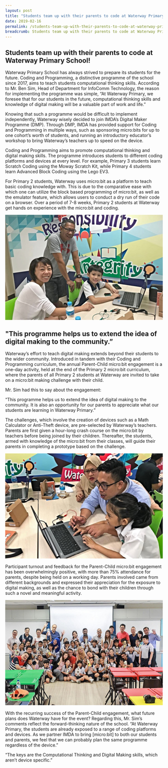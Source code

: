 ```yaml
---
layout: post
title: "Students team up with their parents to code at Waterway Primary School!"
date: 2019-02-16
permalink: /students-team-up-with-their-parents-to-code-at-waterway-primary-school/
breadcrumb: Students team up with their parents to code at Waterway Primary School!
---
```


## Students team up with their parents to code at Waterway Primary School!


Waterway Primary School has always strived to prepare its students for the future. Coding and Programming, a distinctive programme of the school since 2017, aims to teach students computational thinking skills. According to Mr. Ben Sim, Head of Department for InfoComm Technology, the reason for implementing the programme was simple, “At Waterway Primary, we foresee that for our students in the future, computational thinking skills and knowledge of digital making will be a valuable part of work and life.”

Knowing that such a programme would be difficult to implement independently, Waterway wisely decided to join IMDA’s Digital Maker Programme (DMP). Through DMP, IMDA has provided support for Coding and Programming in multiple ways, such as sponsoring micro:bits for up to one cohort’s worth of students, and running an introductory educator’s workshop to bring Waterway’s teachers up to speed on the device.

Coding and Programming aims to promote computational thinking and digital making skills. The programme introduces students to different coding platforms and devices at every level. For example, Primary 3 students learn Scratch Coding using the Moway Scratch Kit, while Primary 4 students learn Advanced Block Coding using the Lego EV3.

For Primary 2 students, Waterway uses micro:bit as a platform to teach basic coding knowledge with. This is due to the comparative ease with which one can utilize the block based programming of micro:bit, as well as the emulator feature, which allows users to conduct a dry run of their code on a browser. Over a period of 7-8 weeks, Primary 2 students at Waterway get hands on experience with the micro:bit and coding.

![students-team-up-with-their-parents-to-code-at-waterway-primary-school](/images/stories/features/students-team-up-with-their-parents-to-code-at-waterway-primary-school/Students-team-up-with-their-parents-to-code-at-Waterway-Primary-School1.jpg)

## "This programme helps us to extend the idea of digital making to the community.”
Waterway’s effort to teach digital making extends beyond their students to the wider community. Introduced in tandem with their Coding and Programming curriculum, the annual Parent-Child micro:bit engagement is a one-day activity, held at the end of the Primary 2 micro:bit curriculum, where the parents of all Primary 2 students at Waterway are invited to take on a micro:bit making challenge with their child.

Mr. Sim had this to say about the engagement:

“This programme helps us to extend the idea of digital making to the community. It is also an opportunity for our parents to appreciate what our students are learning in Waterway Primary.”

The challenges, which involve the creation of devices such as a Math Calculator or Anti-Theft device, are pre-selected by Waterway’s teachers. Parents are first given a hour-long crash course on the micro:bit by teachers before being joined by their children. Thereafter, the students, armed with knowledge of the micro:bit from their classes, will guide their parents in completing a prototype based on the challenge.

![students-team-up-with-their-parents-to-code-at-waterway-primary-school](/images/stories/features/students-team-up-with-their-parents-to-code-at-waterway-primary-school/Students-team-up-with-their-parents-to-code-at-Waterway-Primary-School2.jpg)

Participant turnout and feedback for the Parent-Child micro:bit engagement has been overwhelmingly positive, with more than 75% attendance for parents, despite being held on a working day. Parents involved came from different backgrounds and expressed their appreciation for the exposure to digital making, as well as the chance to bond with their children through such a novel and meaningful activity.

![students-team-up-with-their-parents-to-code-at-waterway-primary-school](/images/stories/features/students-team-up-with-their-parents-to-code-at-waterway-primary-school/Students-team-up-with-their-parents-to-code-at-Waterway-Primary-School3.jpg)

With the recurring success of the Parent-Child engagement, what future plans does Waterway have for the event? Regarding this, Mr. Sim’s comments reflect the forward-thinking nature of the school. “At Waterway Primary, the students are already exposed to a range of coding platforms and devices. As we partner IMDA to bring [micro:bit] to both our students and parents, we feel that we can probably plan the same programme regardless of the device.”

“The keys are the Computational Thinking and Digital Making skills, which aren’t device specific.”
